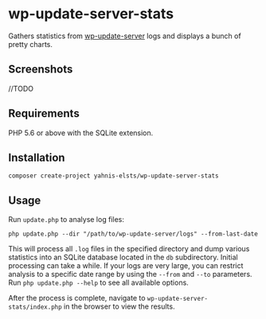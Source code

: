 # wp-update-server-stats
Gathers statistics from [wp-update-server](https://github.com/YahnisElsts/wp-update-server) logs and displays a bunch of pretty charts.

Screenshots
-----------

//TODO

Requirements
------------
PHP 5.6 or above with the SQLite extension.

Installation
------------

```
composer create-project yahnis-elsts/wp-update-server-stats
```

Usage
-----

Run `update.php` to analyse log files:
```
php update.php --dir "/path/to/wp-update-server/logs" --from-last-date
```

This will process all `.log` files in the specified directory and dump various statistics into an SQLite database located in the `db` subdirectory. Initial processing can take a while. If your logs are very large, you can restrict analysis to a specific date range by using the `--from` and `--to` parameters. Run `php update.php --help` to see all available options.

After the process is complete, navigate to `wp-update-server-stats/index.php` in the browser to view the results.